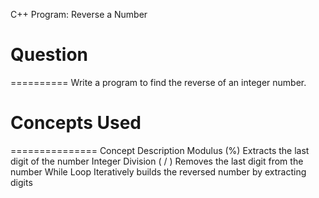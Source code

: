 C++ Program: Reverse a Number

# Question
==========
Write a program to find the reverse of an integer number.



# Concepts Used
===============
Concept	Description
Modulus (%)	Extracts the last digit of the number
Integer Division ( / )	Removes the last digit from the number
While Loop	Iteratively builds the reversed number by extracting digits
